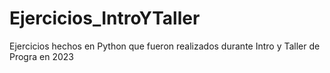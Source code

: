 # Ejercicios_IntroYTaller
Ejercicios hechos en Python que fueron realizados durante Intro y Taller de Progra en 2023
